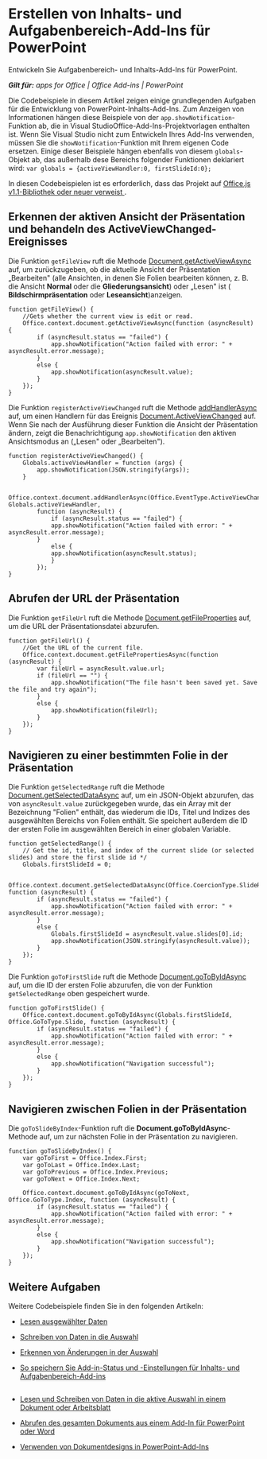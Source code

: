 
# Erstellen von Inhalts- und Aufgabenbereich-Add-Ins für PowerPoint
Entwickeln Sie Aufgabenbereich- und Inhalts-Add-Ins für PowerPoint.

 _**Gilt für:** apps for Office | Office Add-ins | PowerPoint_

Die Codebeispiele in diesem Artikel zeigen einige grundlegenden Aufgaben für die Entwicklung von PowerPoint-Inhalts-Add-Ins. Zum Anzeigen von Informationen hängen diese Beispiele von der  `app.showNotification`-Funktion ab, die in Visual StudioOffice-Add-Ins-Projektvorlagen enthalten ist. Wenn Sie Visual Studio nicht zum Entwickeln Ihres Add-Ins verwenden, müssen Sie die  `showNotification`-Funktion mit Ihrem eigenen Code ersetzen. Einige dieser Beispiele hängen ebenfalls von diesem  `globals`-Objekt ab, das außerhalb dese Bereichs folgender Funktionen deklariert wird:  `var globals = {activeViewHandler:0, firstSlideId:0};`

In diesen Codebeispielen ist es erforderlich, dass das Projekt auf [Office.js v1.1-Bibliothek oder neuer verweist ](../../docs/develop/referencing-the-javascript-api-for-office-library-from-its-cdn.md).


## Erkennen der aktiven Ansicht der Präsentation und behandeln des ActiveViewChanged-Ereignisses

Die Funktion  `getFileView` ruft die Methode [Document.getActiveViewAsync ](http://msdn.microsoft.com/library/6b53c90a-df57-4851-98d1-fae2b54f6ad6%28Office.15%29.aspx) auf, um zurückzugeben, ob die aktuelle Ansicht der Präsentation „Bearbeiten" (alle Ansichten, in denen Sie Folien bearbeiten können, z. B. die Ansicht **Normal** oder die **Gliederungsansicht**) oder „Lesen" ist ( **Bildschirmpräsentation** oder **Leseansicht**)anzeigen.


```
function getFileView() {
    //Gets whether the current view is edit or read.
    Office.context.document.getActiveViewAsync(function (asyncResult) {
        if (asyncResult.status == "failed") {
            app.showNotification("Action failed with error: " + asyncResult.error.message);
        }
        else {
            app.showNotification(asyncResult.value);
        }
    });
}
```

Die Funktion  `registerActiveViewChanged` ruft die Methode [addHandlerAsync](http://msdn.microsoft.com/library/8b2ec6c4-0983-4f5e-abd9-16f15b4fc87b%28Office.15%29.aspx) auf, um einen Handlern für das Ereignis [Document.ActiveViewChanged](http://msdn.microsoft.com/library/f86afe63-bf70-43dd-b224-3bc53b5e991f%28Office.15%29.aspx) auf. Wenn Sie nach der Ausführung dieser Funktion die Ansicht der Präsentation ändern, zeigt die Benachrichtigung `app.showNotification` den aktiven Ansichtsmodus an („Lesen" oder „Bearbeiten").




```
function registerActiveViewChanged() {
    Globals.activeViewHandler = function (args) {
        app.showNotification(JSON.stringify(args));
    }

    Office.context.document.addHandlerAsync(Office.EventType.ActiveViewChanged, Globals.activeViewHandler, 
        function (asyncResult) {
            if (asyncResult.status == "failed") {
            app.showNotification("Action failed with error: " + asyncResult.error.message);
        }
            else {
            app.showNotification(asyncResult.status);
            }
        });
}
```


## Abrufen der URL der Präsentation

Die Funktion  `getFileUrl` ruft die Methode [Document.getFileProperties](http://msdn.microsoft.com/library/2533a563-95ae-4d52-b2d5-a6783e4ef5b4%28Office.15%29.aspx) auf, um die URL der Präsentationsdatei abzurufen.


```
function getFileUrl() {
    //Get the URL of the current file.
    Office.context.document.getFilePropertiesAsync(function (asyncResult) {
        var fileUrl = asyncResult.value.url;
        if (fileUrl == "") {
            app.showNotification("The file hasn't been saved yet. Save the file and try again");
        }
        else {
            app.showNotification(fileUrl);
        }
    });
}
```


## Navigieren zu einer bestimmten Folie in der Präsentation

Die Funktion  `getSelectedRange` ruft die Methode [Document.getSelectedDataAsync](http://msdn.microsoft.com/library/f85ad02c-64f0-4b73-87f6-7f521b3afd69%28Office.15%29.aspx) auf, um ein JSON-Objekt abzurufen, das von `asyncResult.value` zurückgegeben wurde, das ein Array mit der Bezeichnung "Folien" enthält, das wiederum die IDs, Titel und Indizes des ausgewählten Bereichs von Folien enthält. Sie speichert außerdem die ID der ersten Folie im ausgewählten Bereich in einer globalen Variable.


```
function getSelectedRange() {
    // Get the id, title, and index of the current slide (or selected slides) and store the first slide id */
    Globals.firstSlideId = 0;

    Office.context.document.getSelectedDataAsync(Office.CoercionType.SlideRange, function (asyncResult) {
        if (asyncResult.status == "failed") {
            app.showNotification("Action failed with error: " + asyncResult.error.message);
        }
        else {
            Globals.firstSlideId = asyncResult.value.slides[0].id;
            app.showNotification(JSON.stringify(asyncResult.value));
        }
    });
}
```

Die Funktion  `goToFirstSlide` ruft die Methode [Document.goToByIdAsync](http://msdn.microsoft.com/library/35dda81c-235e-4eab-8a77-9acb3b73a380%28Office.15%29.aspx) auf, um die ID der ersten Folie abzurufen, die von der Funktion `getSelectedRange` oben gespeichert wurde.




```
function goToFirstSlide() {
    Office.context.document.goToByIdAsync(Globals.firstSlideId, Office.GoToType.Slide, function (asyncResult) {
        if (asyncResult.status == "failed") {
            app.showNotification("Action failed with error: " + asyncResult.error.message);
        }
        else {
            app.showNotification("Navigation successful");
        }
    });
}
```


## Navigieren zwischen Folien in der Präsentation

Die  `goToSlideByIndex`-Funktion ruft die  **Document.goToByIdAsync**-Methode auf, um zur nächsten Folie in der Präsentation zu navigieren.


```
function goToSlideByIndex() {
    var goToFirst = Office.Index.First;
    var goToLast = Office.Index.Last;
    var goToPrevious = Office.Index.Previous;
    var goToNext = Office.Index.Next;

    Office.context.document.goToByIdAsync(goToNext, Office.GoToType.Index, function (asyncResult) {
        if (asyncResult.status == "failed") {
            app.showNotification("Action failed with error: " + asyncResult.error.message);
        }
        else {
            app.showNotification("Navigation successful");
        }
    });
}
```




## Weitere Aufgaben

Weitere Codebeispiele finden Sie in den folgenden Artikeln:


- [Lesen ausgewählter Daten](read-and-write-data-to-the-active-selection-in-a-document-or-spreadsheet.md#ReadWriteDocumentData_Read)
    
- [Schreiben von Daten in die Auswahl](read-and-write-data-to-the-active-selection-in-a-document-or-spreadsheet.md#ReadWriteDocumentData_Write)
    
- [Erkennen von Änderungen in der Auswahl](read-and-write-data-to-the-active-selection-in-a-document-or-spreadsheet.md#ReadWriteDocumentData_DetectChanges)
    
- [So speichern Sie Add-in-Status und -Einstellungen für Inhalts- und Aufgabenbereich-Add-ins](persisting-add-in-state-and-settings.md#PersistSettingsContentTaskPaneApp)
    

## 



- [Lesen und Schreiben von Daten in die aktive Auswahl in einem Dokument oder Arbeitsblatt](../../docs/develop/read-and-write-data-to-the-active-selection-in-a-document-or-spreadsheet.md)
    
- [Abrufen des gesamten Dokuments aus einem Add-In für PowerPoint oder Word](../../docs/develop/get-the-whole-document-from-an-add-in-for-powerpoint-or-word.md)
    
- [Verwenden von Dokumentdesigns in PowerPoint-Add-Ins](../powerpoint/use-document-themes-in-your-powerpoint-add-ins.md)
    
